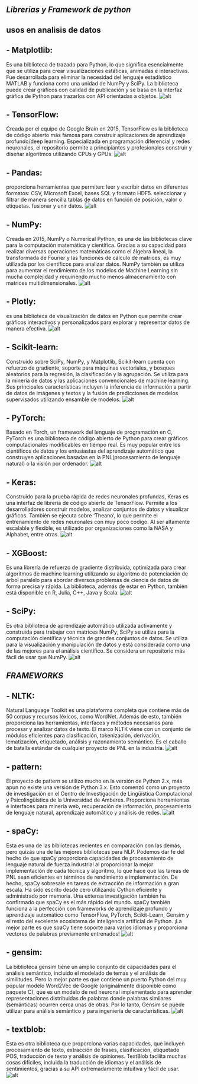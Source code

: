 ## ***Librerias y Framework de python***
## usos en analisis de datos 
## - **Matplotlib:** 
Es una biblioteca de trazado para Python, lo que significa esencialmente que se utiliza para crear visualizaciones estáticas, animadas e interactivas. Fue desarrollada para eliminar la necesidad del lenguaje estadístico MATLAB y funciona como una unidad de NumPy y SciPy. La biblioteca puede crear gráficos con calidad de publicación y se basa en la interfaz gráfica de Python para trazarlos con API orientadas a objetos.
![alt](Matplotlib.png)
## - **TensorFlow:** 
Creada por el equipo de Google Brain en 2015, TensorFlow es la biblioteca de código abierto más famosa para construir aplicaciones de aprendizaje profundo/deep learning. Especializada en programación diferencial y redes neuronales, el repositorio permite a principiantes y profesionales construir y diseñar algoritmos utilizando CPUs y GPUs.
![alt](TensorFlow.png)
## - **Pandas:** 
proporciona herramientas que permiten: leer y escribir datos en diferentes formatos: CSV, Microsoft Excel, bases SQL y formato HDF5. seleccionar y filtrar de manera sencilla tablas de datos en función de posición, valor o etiquetas. fusionar y unir datos.
![alt](Pandas.png)
## - **NumPy:** 
Creada en 2015, NumPy o Numerical Python, es una de las bibliotecas clave para la computación matemática y científica. Gracias a su capacidad para realizar diversas operaciones matemáticas como el álgebra lineal, la transformada de Fourier y las funciones de cálculo de matrices, es muy utilizada por los científicos para analizar datos. NumPy también se utiliza para aumentar el rendimiento de los modelos de Machine Learning sin mucha complejidad y requiriendo mucho menos almacenamiento con matrices multidimensionales.
![alt](NumPy.png)
## - **Plotly:** 
es una biblioteca de visualización de datos en Python que permite crear gráficos interactivos y personalizados para explorar y representar datos de manera efectiva.
![alt](Plotly.png)
## - **Scikit-learn:** 
Construido sobre SciPy, NumPy, y Matplotlib, Scikit-learn cuenta con refuerzo de gradiente, soporte para máquinas vectoriales, y bosques aleatorios para la regresión, la clasificación y la agrupación. Se utiliza para la minería de datos y las aplicaciones convencionales de machine learning. Sus principales características incluyen la inferencia de información a partir de datos de imágenes y textos y la fusión de predicciones de modelos supervisados utilizando ensamble de modelos.
![alt](Scikit-learn.png)
## - **PyTorch:** 
Basado en Torch, un framework del lenguaje de programación en C, PyTorch es una biblioteca de código abierto de Python para crear gráficos computacionales modificables en tiempo real. Es muy popular entre los científicos de datos y los entusiastas del aprendizaje automático que construyen aplicaciones basadas en la PNL(procesamiento de lenguaje natural) o la visión por ordenador.
![alt](PyTorch.png)
## - **Keras:** 
Construido para la prueba rápida de redes neuronales profundas, Keras es una interfaz de librería de código abierto de TensorFlow. Permite a los desarrolladores construir modelos, analizar conjuntos de datos y visualizar gráficos. También se ejecuta sobre ‘Theano‘, lo que permite el entrenamiento de redes neuronales con muy poco código. Al ser altamente escalable y flexible, es utilizado por organizaciones como la NASA y Alphabet, entre otras.
![alt](Keras.png)
## - **XGBoost:** 
Es una librería de refuerzo de gradiente distribuida, optimizada para crear algoritmos de machine learning utilizando su algoritmo de potenciación de árbol paralelo para abordar diversos problemas de ciencia de datos de forma precisa y rápida. La biblioteca, además de estar en Python, también está disponible en R, Julia, C++, Java y Scala.
![alt](XGBoost.png)
## - **SciPy:** 
Es otra biblioteca de aprendizaje automático utilizada activamente y construida para trabajar con matrices NumPy, SciPy se utiliza para la computación científica y técnica de grandes conjuntos de datos. Se utiliza para la visualización y manipulación de datos y está considerada como una de las mejores para el análisis científico. Se considera un repositorio más fácil de usar que NumPy.
![alt](SciPy.png)
## ***FRAMEWORKS***
## - **NLTK:** 
Natural Language Toolkit es una plataforma completa que contiene más de 50 corpus y recursos léxicos, como WordNet. Además de esto, también proporciona las herramientas, interfaces y métodos necesarios para procesar y analizar datos de texto. El marco NLTK viene con un conjunto de módulos eficientes para clasificación, tokenización, derivación, lematización, etiquetado, análisis y razonamiento semántico. Es el caballo de batalla estándar de cualquier proyecto de PNL en la industria.
![alt](NLTK.png)
## - **pattern:** 
El proyecto de pattern se utilizo mucho en la versión de Python 2.x, más apun no existe una versión de Python 3.x. Esto comenzó como un proyecto de investigación en el Centro de Investigación de Lingüística Computacional y Psicolingüística de la Universidad de Amberes. Proporciona herramientas e interfaces para minería web, recuperación de información, procesamiento de lenguaje natural, aprendizaje automático y análisis de redes.
![alt](pattern.jpg)
## - **spaCy:**  
Esta es una de las bibliotecas recientes en comparación con las demás, pero quizás una de las mejores bibliotecas para NLP. Podemos dar fe del hecho de que spaCy proporciona capacidades de procesamiento de lenguaje natural de fuerza industrial al proporcionar la mejor implementación de cada técnica y algoritmo, lo que hace que las tareas de PNL sean eficientes en términos de rendimiento e implementación. De hecho, spaCy sobresale en tareas de extracción de información a gran escala. Ha sido escrito desde cero utilizando Cython eficiente y administrado por memoria. Una extensa investigación también ha confirmado que spaCy es el más rápido del mundo. spaCy también funciona a la perfección con frameworks de aprendizaje profundo y aprendizaje automático como TensorFlow, PyTorch, Scikit-Learn, Gensim y el resto del excelente ecosistema de inteligencia artificial de Python. ¡La mejor parte es que spaCy tiene soporte para varios idiomas y proporciona vectores de palabras previamente entrenados!
![alt](spaCy.png)
## - **gensim:** 
La biblioteca gensim tiene un amplio conjunto de capacidades para el análisis semántico, incluido el modelado de temas y el análisis de similitudes. Pero la mejor parte es que contiene un puerto Python del muy popular modelo Word2Vec de Google (originalmente disponible como paquete C), que es un modelo de red neuronal implementado para aprender representaciones distribuidas de palabras donde palabras similares (semánticas) ocurren cerca unas de otras. Por lo tanto, Gensim se puede utilizar para análisis semántico y para ingeniería de características.
![alt](gensim.png)
## - **textblob:** 
Esta es otra biblioteca que proporciona varias capacidades, que incluyen procesamiento de texto, extracción de frases, clasificación, etiquetado POS, traducción de texto y análisis de opiniones. TextBlob facilita muchas cosas difíciles, incluida la traducción de idiomas y el análisis de sentimientos, gracias a su API extremadamente intuitiva y fácil de usar.
![alt](textblob.png)